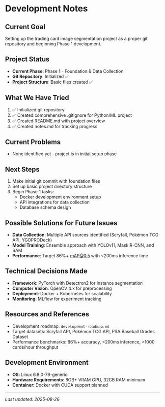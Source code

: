 # Development Notes

## Current Goal
Setting up the trading card image segmentation project as a proper git repository and beginning Phase 1 development.

## Project Status
- **Current Phase**: Phase 1 - Foundation & Data Collection
- **Git Repository**: Initialized ✅
- **Project Structure**: Basic files created ✅

## What We Have Tried
1. ✅ Initialized git repository
2. ✅ Created comprehensive .gitignore for Python/ML project
3. ✅ Created README.md with project overview
4. ✅ Created notes.md for tracking progress

## Current Problems
- None identified yet - project is in initial setup phase

## Next Steps
1. Make initial git commit with foundation files
2. Set up basic project directory structure
3. Begin Phase 1 tasks:
   - Docker development environment setup
   - API integrations for data collection
   - Database schema design

## Possible Solutions for Future Issues
- **Data Collection**: Multiple API sources identified (Scryfall, Pokémon TCG API, YGOPRODeck)
- **Model Training**: Ensemble approach with YOLOv11, Mask R-CNN, and SAM
- **Performance**: Target 86%+ mAP@0.5 with <200ms inference time

## Technical Decisions Made
- **Framework**: PyTorch with Detectron2 for instance segmentation
- **Computer Vision**: OpenCV 4.x for preprocessing
- **Deployment**: Docker + Kubernetes for scalability
- **Monitoring**: MLflow for experiment tracking

## Resources and References
- Development roadmap: `developemnt-roadmap.md`
- Target datasets: Scryfall API, Pokémon TCG API, PSA Baseball Grades Dataset
- Performance benchmarks: 86%+ accuracy, <200ms inference, >1000 cards/hour throughput

## Development Environment
- **OS**: Linux 6.8.0-79-generic
- **Hardware Requirements**: 8GB+ VRAM GPU, 32GB RAM minimum
- **Container**: Docker with CUDA support planned

---
*Last updated: 2025-09-26*
